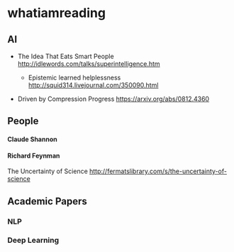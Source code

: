 # whatiamreading

## AI
* The Idea That Eats Smart People http://idlewords.com/talks/superintelligence.htm  
  * Epistemic learned helplessness http://squid314.livejournal.com/350090.html

* Driven by Compression Progress https://arxiv.org/abs/0812.4360

## People
#### Claude Shannon
#### Richard Feynman
The Uncertainty of Science http://fermatslibrary.com/s/the-uncertainty-of-science

## Academic Papers
### NLP
### Deep Learning
